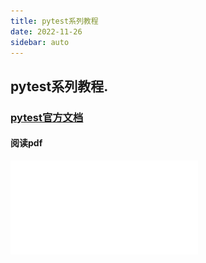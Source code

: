 ```yaml
---
title: pytest系列教程
date: 2022-11-26
sidebar: auto
---
```


## pytest系列教程.



### [pytest官方文档](https://docs.pytest.org/en/7.2.x/contents.html)

#### 阅读pdf
![Alt pytest pdf](../../.vuepress/public/files/pytest.pdf)